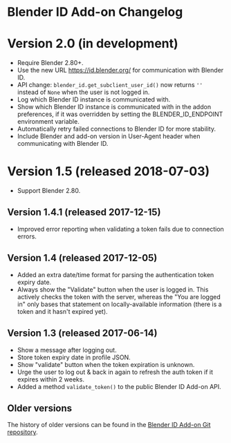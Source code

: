 # Blender ID Add-on Changelog

# Version 2.0 (in development)

- Require Blender 2.80+.
- Use the new URL https://id.blender.org/ for communication with Blender ID.
- API change: `blender_id.get_subclient_user_id()` now returns `''` instead of `None` when the user
  is not logged in.
- Log which Blender ID instance is communicated with.
- Show which Blender ID instance is communicated with in the addon preferences,
  if it was overridden by setting the BLENDER_ID_ENDPOINT environment variable.
- Automatically retry failed connections to Blender ID for more stability.
- Include Blender and add-on version in User-Agent header when communicating with Blender ID.


# Version 1.5 (released 2018-07-03)

- Support Blender 2.80.


## Version 1.4.1 (released 2017-12-15)

- Improved error reporting when validating a token fails due to
  connection errors.


## Version 1.4 (released 2017-12-05)

- Added an extra date/time format for parsing the authentication token expiry date.
- Always show the "Validate" button when the user is logged in. This actively checks the token with
  the server, whereas the "You are logged in" only bases that statement on locally-available
  information (there is a token and it hasn't expired yet).


## Version 1.3 (released 2017-06-14)

- Show a message after logging out.
- Store token expiry date in profile JSON.
- Show "validate" button when the token expiration is unknown.
- Urge the user to log out & back in again to refresh the auth token if it expires within 2 weeks.
- Added a method `validate_token()` to the public Blender ID Add-on API.


## Older versions

The history of older versions can be found in the
[Blender ID Add-on Git repository](https://developer.blender.org/diffusion/BIA/).
